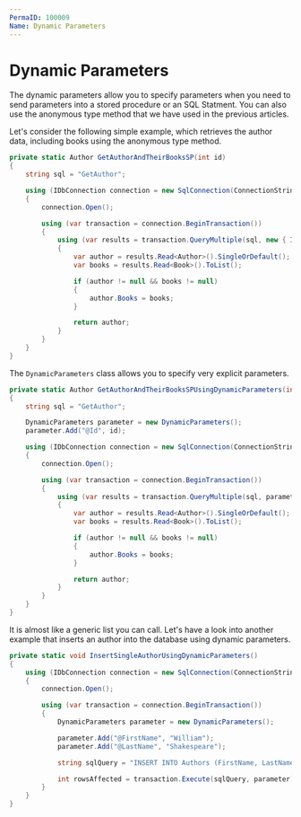 ```yaml
---
PermaID: 100009
Name: Dynamic Parameters
---
```


# Dynamic Parameters

The dynamic parameters allow you to specify parameters when you need to send parameters into a stored procedure or an SQL Statment. You can also use the anonymous type method that we have used in the previous articles. 

Let's consider the following simple example, which retrieves the author data, including books using the anonymous type method.

```csharp
private static Author GetAuthorAndTheirBooksSP(int id)
{
    string sql = "GetAuthor";

    using (IDbConnection connection = new SqlConnection(ConnectionString))
    {
        connection.Open();

        using (var transaction = connection.BeginTransaction())
        {
            using (var results = transaction.QueryMultiple(sql, new { Id = id }, commandType: CommandType.StoredProcedure))
            {
                var author = results.Read<Author>().SingleOrDefault();
                var books = results.Read<Book>().ToList();

                if (author != null && books != null)
                {
                    author.Books = books;
                }

                return author;
            }
        }
    }
}
```

The `DynamicParameters` class allows you to specify very explicit parameters. 

```csharp
private static Author GetAuthorAndTheirBooksSPUsingDynamicParameters(int id)
{
    string sql = "GetAuthor";

    DynamicParameters parameter = new DynamicParameters();
    parameter.Add("@Id", id);

    using (IDbConnection connection = new SqlConnection(ConnectionString))
    {
        connection.Open();

        using (var transaction = connection.BeginTransaction())
        {
            using (var results = transaction.QueryMultiple(sql, parameter, commandType: CommandType.StoredProcedure))
            {
                var author = results.Read<Author>().SingleOrDefault();
                var books = results.Read<Book>().ToList();

                if (author != null && books != null)
                {
                    author.Books = books;                            
                }

                return author;
            }
        }
    }
}
```

It is almost like a generic list you can call. Let's have a look into another example that inserts an author into the database using dynamic parameters.

```csharp
private static void InsertSingleAuthorUsingDynamicParameters()
{
    using (IDbConnection connection = new SqlConnection(ConnectionString))
    {
        connection.Open();

        using (var transaction = connection.BeginTransaction())
        {
            DynamicParameters parameter = new DynamicParameters();

            parameter.Add("@FirstName", "William");
            parameter.Add("@LastName", "Shakespeare");

            string sqlQuery = "INSERT INTO Authors (FirstName, LastName) VALUES(@FirstName, @LastName)";

            int rowsAffected = transaction.Execute(sqlQuery, parameter);
        }
    }
}
```
